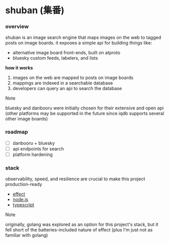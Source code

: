 # shuban (集番)

### overview
shuban is an image search engine that maps images on the web to tagged posts on image boards. it exposes a simple api for building things like:
- alternative image board front-ends, built on atproto
- bluesky custom feeds, labelers, and lists

**how it works**
1. images on the web are mapped to posts on image boards
2. mappings are indexed in a searchable database
3. developers can query an api to search the database

> [!NOTE]
> bluesky and danbooru were initially chosen for their extensive and open api (other platforms may be supported in the future since iqdb supports several other image boards)

### roadmap
- [ ] danbooru + bluesky
- [ ] api endpoints for search
- [ ] platform hardening

### stack
observability, speed, and resilience are crucial to make this project production-ready
- [effect](https://effect.website/)
- [node.js](https://nodejs.org/) <!-- may swap for a faster runtime -->
- [typescript](https://www.typescriptlang.org/)

> [!NOTE]
> originally, golang was explored as an option for this project's stack, but it fell short of the batteries-included nature of effect (plus I'm just not as familiar with golang)
